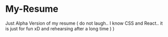 # My-Resume
Just Alpha Version of my resume ( do not laugh.. I know CSS and React.. it is just for fun xD and rehearsing after a long time ) )

